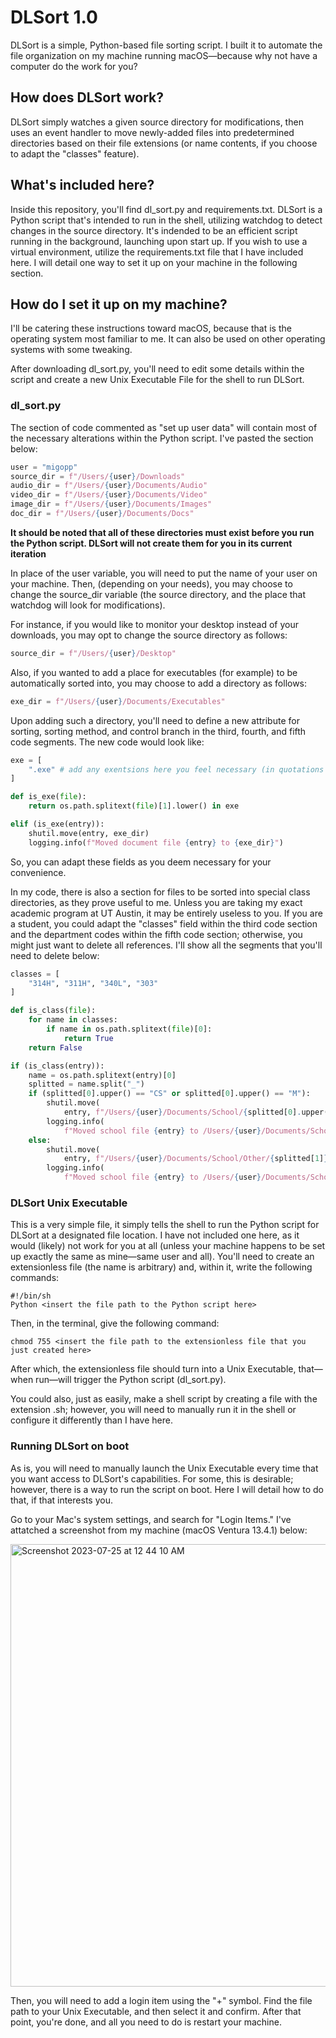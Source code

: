 # DLSort 1.0
DLSort is a simple, Python-based file sorting script. I built it to automate the file organization on my machine running macOS—because why not have a computer do the work for you?

## How does DLSort work?
DLSort simply watches a given source directory for modifications, then uses an event handler to move newly-added files into predetermined directories based on their file extensions (or name contents, if you choose to adapt the "classes" feature).

## What's included here?
Inside this repository, you'll find dl_sort.py and requirements.txt. DLSort is a Python script that's intended to run in the shell, utilizing watchdog to detect changes in the source directory. It's indended to be an efficient script running in the background, launching upon start up. If you wish to use a virtual environment, utilize the requirements.txt file that I have included here. I will detail one way to set it up on your machine in the following section.

## How do I set it up on my machine?
I'll be catering these instructions toward macOS, because that is the operating system most familiar to me. It can also be used on other operating systems with some tweaking.

After downloading dl_sort.py, you'll need to edit some details within the script and create a new Unix Executable File for the shell to run DLSort.

### dl_sort.py
The section of code commented as "set up user data" will contain most of the necessary alterations within the Python script. I've pasted the section below:
```python
user = "migopp"
source_dir = f"/Users/{user}/Downloads"
audio_dir = f"/Users/{user}/Documents/Audio"
video_dir = f"/Users/{user}/Documents/Video"
image_dir = f"/Users/{user}/Documents/Images"
doc_dir = f"/Users/{user}/Documents/Docs"
```
**It should be noted that all of these directories must exist before you run the Python script. DLSort will not create them for you in its current iteration**

In place of the user variable, you will need to put the name of your user on your machine. Then, (depending on your needs), you may choose to change the source_dir variable (the source directory, and the place that watchdog will look for modifications).

For instance, if you would like to monitor your desktop instead of your downloads, you may opt to change the source directory as follows:
```python
source_dir = f"/Users/{user}/Desktop"
```
Also, if you wanted to add a place for executables (for example) to be automatically sorted into, you may choose to add a directory as follows:
```python
exe_dir = f"/Users/{user}/Documents/Executables"
```
Upon adding such a directory, you'll need to define a new attribute for sorting, sorting method, and control branch in the third, fourth, and fifth code segments. The new code would look like:
```python
exe = [
    ".exe" # add any exentsions here you feel necessary (in quotations and comma-separated)
]
```
```python
def is_exe(file):
    return os.path.splitext(file)[1].lower() in exe
```
```python
elif (is_exe(entry)):
    shutil.move(entry, exe_dir)
    logging.info(f"Moved document file {entry} to {exe_dir}")
```
So, you can adapt these fields as you deem necessary for your convenience.

In my code, there is also a section for files to be sorted into special class directories, as they prove useful to me. Unless you are taking my exact academic program at UT Austin, it may be entirely useless to you. If you are a student, you could adapt the "classes" field within the third code section and the department codes within the fifth code section; otherwise, you might just want to delete all references. I'll show all the segments that you'll need to delete below:
```python
classes = [
    "314H", "311H", "340L", "303"
]
```
```python
def is_class(file):
    for name in classes:
        if name in os.path.splitext(file)[0]:
            return True
    return False
```
```python
if (is_class(entry)):
    name = os.path.splitext(entry)[0]
    splitted = name.split("_")
    if (splitted[0].upper() == "CS" or splitted[0].upper() == "M"):
        shutil.move(
            entry, f"/Users/{user}/Documents/School/{splitted[0].upper()}/{splitted[1]}")
        logging.info(
            f"Moved school file {entry} to /Users/{user}/Documents/School/{splitted[0].upper()}/{splitted[1]}")
    else:
        shutil.move(
            entry, f"/Users/{user}/Documents/School/Other/{splitted[1]}")
        logging.info(
            f"Moved school file {entry} to /Users/{user}/Documents/School/Other/{splitted[1]}")
```

### DLSort Unix Executable
This is a very simple file, it simply tells the shell to run the Python script for DLSort at a designated file location. I have not included one here, as it would (likely) not work for you at all (unless your machine happens to be set up exactly the same as mine—same user and all). You'll need to create an extensionless file (the name is arbitrary) and, within it, write the following commands:
```
#!/bin/sh
Python <insert the file path to the Python script here>
```
Then, in the terminal, give the following command:
```
chmod 755 <insert the file path to the extensionless file that you just created here>
```
After which, the extensionless file should turn into a Unix Executable, that—when run—will trigger the Python script (dl_sort.py).

You could also, just as easily, make a shell script by creating a file with the extension .sh; however, you will need to manually run it in the shell or configure it differently than I have here.

### Running DLSort on boot
As is, you will need to manually launch the Unix Executable every time that you want access to DLSort's capabilities. For some, this is desirable; however, there is a way to run the script on boot. Here I will detail how to do that, if that interests you.

Go to your Mac's system settings, and search for "Login Items." I've attatched a screenshot from my machine (macOS Ventura 13.4.1) below:

<img width="708" alt="Screenshot 2023-07-25 at 12 44 10 AM" src="https://github.com/migopp/DLSort/assets/128272843/0c2ce9dd-a6ed-454d-ac4b-9a80a5ffdd06">

Then, you will need to add a login item using the "+" symbol. Find the file path to your Unix Executable, and then select it and confirm. After that point, you're done, and all you need to do is restart your machine.
